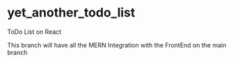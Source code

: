 # yet_another_todo_list
ToDo List on React

This branch will have all the MERN Integration with the FrontEnd on the main branch
